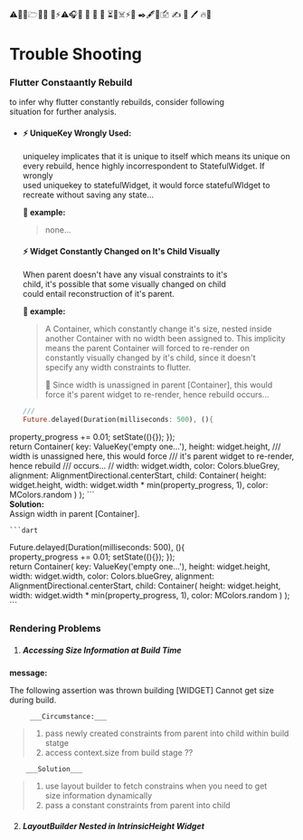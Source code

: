 

#### 
⚠👷📂🗁📰💼 
📌⚡⚠🎧📧 📝
📓 📘 ⏳🛑☠️⚡🛑
✒️🖋️🏴󠁴󠁷󠁰󠁥󠁮󠁿🖆 ✍️ 🔏 🖊️ 
🔥📛


# Trouble Shooting  
  
### Flutter Constaantly Rebuild  
  
to infer why flutter constantly rebuilds, consider following   
situation for further analysis.  
  
- #### ⚡ UniqueKey Wrongly Used:   
   uniqueley implicates that it is unique to itself which means its unique on   
    every rebuild, hence highly incorrespondent to StatefulWidget. If wrongly  
    used uniquekey to statefulWidget, it would force statefulWIdget to  
    recreate without saving any state...  
      
    __📝 example:__      
  > none...
  
  #### ⚡ Widget Constantly Changed on It's Child Visually  
  
  When parent doesn't have any visual constraints to it's  
    child, it's possible that some visually changed on child   
    could entail reconstruction of it's parent.  
  
    __📝 example:__  
    >A Container, which constantly change it's size, nested inside   
    another Container with no width been assigned to. This implicity  
    means the parent Container will forced to re-render on   
    constantly visually changed by it's child, since it doesn't  
    specify any width constraints to flutter.  
     >
    > 📝 Since width is unassigned in parent [Container], this would   
    force it's parent widget to re-render, hence rebuild occurs...  
      
      
    ```dart  
  ///   
    Future.delayed(Duration(milliseconds: 500), (){  
 property_progress += 0.01; setState((){});     });  
 return Container( key: ValueKey('empty one...'), height: widget.height, /// width is unassigned here, this would force /// it's parent widget to re-render, hence rebuild /// occurs... // width: widget.width, color: Colors.blueGrey, alignment: AlignmentDirectional.centerStart, child: Container( height: widget.height, width: widget.width * min(property_progress, 1), color: MColors.random ) );     ```  
  __Solution:__  
  Assign width in parent [Container].  
      
    ```dart  
  Future.delayed(Duration(milliseconds: 500), (){  
 property_progress += 0.01; setState((){});     });  
 return Container( key: ValueKey('empty one...'), height: widget.height, width: widget.width, color: Colors.blueGrey, alignment: AlignmentDirectional.centerStart, child: Container( height: widget.height, width: widget.width * min(property_progress, 1), color: MColors.random ) );     ```  
  ### Rendering Problems  
  
1) ##### Accessing Size Information at Build Time  
  __message:__  
  
  The following assertion was thrown building [WIDGET] Cannot get size during build.  
          
         ___Circumstance:___   
 > 1) pass newly created constraints from parent into child within build statge   
 > 2) access context.size from build stage ??  
          
        ___Solution___  
  > 1) use layout builder to fetch constrains when you need to get  
 > size information dynamically  
 > 2) pass a constant constraints from parent into child  
          
2) ##### LayoutBuilder Nested in IntrinsicHeight Widget
<!--stackedit_data:
eyJoaXN0b3J5IjpbLTYwMTYxMTIyNl19
-->